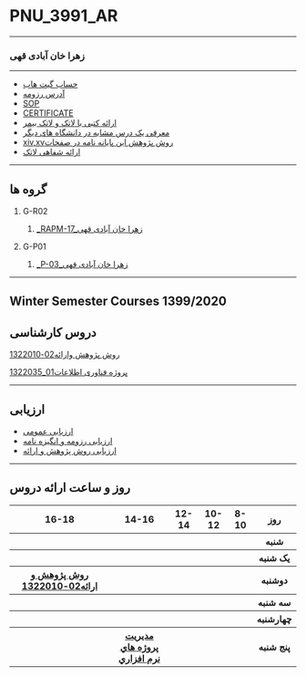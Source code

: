 # PNU_3991_AR
----------
### زهرا خان آبادی قهی

---
- [حساب گیت هاب](https://github.com/zahrakhanabadi)
- [آدرس رزومه](https://zahrakhanabadi.github.io/)
- [SOP](https://zahrakhanabadi.github.io/SOP/)
- [CERTIFICATE](https://www.sololearn.com/Certificate/1024-20268636/pdf/?mode=download)
- [ارائه کتبی با لاتک و لاتک بیمر](https://github.com/zahrakhanabadi/PNU_3991_AR/find/main)
- [معرفی یک درس مشابه در دانشگاه های دیگر](https://faculty.kashanu.ac.ir/file/download/page/1507984571-presentation1-new.pdf)
- [xiv,xvروش پژوهش این پایانه نامه در صفحات](https://github.com/zahrakhanabadi/PNU_3991_AR/blob/main/Barna_Cornel_2015_PhD.pdf)
- [ارائه شفاهی لاتک](https://drive.google.com/file/d/1mXEpQ6Fd1em11l7J5gKCDIEsep3KOVRA/view?usp=drivesdk)

-------------------
## گروه ها
 
1. G-R02

   1. [_RAPM-17_زهرا خان آبادی قهی](https://github.com/AliRazavi-edu/PNU_3991/tree/master/_BSc/ResearchAndPresentationMethods/1322010_02/17_%D8%B2%D9%87%D8%B1%D8%A7%20%D8%AE%D8%A7%D9%86%20%D8%A2%D8%A8%D8%A7%D8%AF%D9%8A%20%D9%82%D9%87%D9%8A)
   
2. G-P01

   1. [_P-03_زهرا خان آبادی قهی](https://github.com/AliRazavi-edu/PNU_3991/tree/master/_BSc/Project/1322035_01/03_%D8%B2%D9%87%D8%B1%D8%A7%20%D8%AE%D8%A7%D9%86%20%D8%A2%D8%A8%D8%A7%D8%AF%D9%8A%20%D9%82%D9%87%D9%8A)
   
-------------------
## Winter Semester Courses 1399/2020

## دروس کارشناسی

[روش پژوهش وارائه02-1322010](https://github.com/AliRazavi-edu/PNU_3991/tree/master/_BSc/ResearchAndPresentationMethods)

[پروژه فناوری اطلاعات01_1322035](https://github.com/AliRazavi-edu/PNU_3991/tree/master/_BSc/Project/1322035_01)

-----------------
## ارزیابی
- [ارزیابی عمومی](https://github.com/zahrakhanabadi/PNU_3991_AR/blob/main/ZK-GeneralSection-CheckList-AR-3991%202.pdf)
- [ارزیابی رزومه و انگیزه نامه](https://github.com/zahrakhanabadi/PNU_3991_AR/blob/main/z.k_CV_CheckList_AR_3991-1.pdf)
- [ارزیابی روش پژوهش و ارائه](https://github.com/zahrakhanabadi/PNU_3991_AR/blob/main/z.k_ResearchAndPresentationMethods_CheckList_AR_3991-1.pdf)

-----------------

## روز و ساعت ارائه دروس

<table style="width:100%">
  <tr>
    <th >16-18</th>
    <th >14-16</th>
    <th >12-14</th>
    <th>10-12</th>
    <th>8-10</th>
    <th>روز</th>
   </tr>
  <tr>
    <th ></th>
    <th ><a </a></th>
    <th ><a </a></th>
    <th></th>
    <th></th>
    <th>شنبه</th>
  </tr>
   <tr>
    <th ></th>
    <th ></th>
    <th></th>
    <th></th>
    <th ></th>
    <th>یک شنبه</th>
  </tr>
   <tr>
     <th ><a  href="https://github.com/AliRazavi-edu/PNU_3991/tree/master/_BSc/ResearchAndPresentationMethods" >روش پژوهش و ارائه02-1322010</a> </th>
     <th ><a </a></th>
     <th><a </a></th>
     <th><a </a></th>
    <th ></th>   
    <th>دوشنبه</th>
  </tr>
   <tr>
    <th ></th>
    <th ></th>
    <th></th>
    <th></th>
    <th ></th>
    <th>سه شنبه</th>
  </tr>
   <tr>
    <th ></th>
    <th ></th>
    <th></th>
    <th></th>
     <th ><a </a></th>
    <th>چهارشنبه</th>
  </tr>
   <tr>
    <th ></th>
     <th ><a  href="https://github.com/AliRazavi-edu/PNU_3991/tree/master/_MSc/SoftwareProjectManagement">مديريت پروژه هاي نرم افزاري</a></th>
     <th ><a </a></th>
     <th><a  </a></th>
    <th><a </a></th>
    <th>پنج شنبه</th>
  </tr>
</table>
